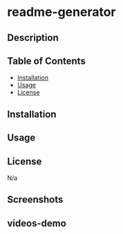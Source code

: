# readme-generator

## Description

## Table of Contents
  * [Installation](#installation)
  * [Usage](#usage)
  * [License](#license)

## Installation
  
## Usage
   
## License 
  N/a
## Screenshots

## videos-demo